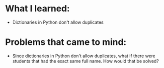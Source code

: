# What I learned:
- Dictionaries in Python don't allow duplicates

# Problems that came to mind:
- Since dictionaries in Python don't allow duplicates, what if there were students that had the exact same full name. How would that be solved?